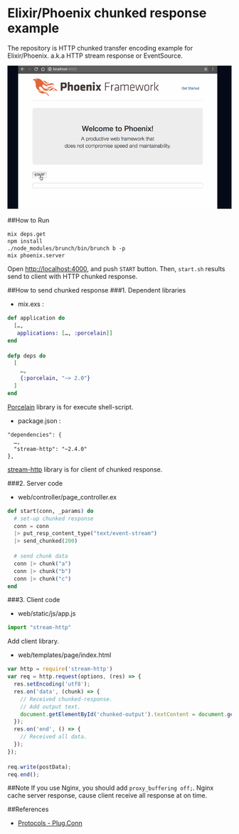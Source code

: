 # Elixir/Phoenix chunked response example
The repository is HTTP chunked transfer encoding example for Elixir/Phoenix. a.k.a HTTP stream response or EventSource.

![chunk_demo.gif](chunk_demo.gif)


##How to Run
```
mix deps.get
npm install
./node_modules/brunch/bin/brunch b -p
mix phoenix.server
```

Open <http://localhost:4000>, and push `START` button. Then, `start.sh` results send to client with HTTP chunked response.


##How to send chunked response
###1. Dependent libraries
- mix.exs :

```elixir
def application do
  […,
   applications: […, :porcelain]]
end

defp deps do
  [
    …,
    {:porcelain, "~> 2.0"}
  ]
end
```

[Porcelain](https://hex.pm/packages/porcelain) library is for execute shell-script.


- package.json :

```
"dependencies": {
  …,
  "stream-http": "~2.4.0"
},
```

[stream-http](https://www.npmjs.com/package/stream-http) library is for client of chunked response.


###2. Server code
- web/controller/page_controller.ex

```elixir
def start(conn, _params) do
  # set-up chunked response
  conn = conn
  |> put_resp_content_type("text/event-stream")
  |> send_chunked(200)

  # send chunk data
  conn |> chunk("a")
  conn |> chunk("b")
  conn |> chunk("c")
end
```


###3. Client code
- web/static/js/app.js

```javascript
import "stream-http"
```

Add client library.

- web/templates/page/index.html

```javascript
var http = require('stream-http')
var req = http.request(options, (res) => {
  res.setEncoding('utf8');
  res.on('data', (chunk) => {
    // Received chunked-response.
    // Add output text.
    document.getElementById('chunked-output').textContent = document.getElementById('chunked-output').textContent + chunk;
  });
  res.on('end', () => {
    // Received all data.
  });
});

req.write(postData);
req.end();
```


##Note
If you use Nginx, you should add `proxy_buffering off;`. Nginx cache server response, cause client receive all response at on time.


##References
- [Protocols - Plug.Conn](https://hexdocs.pm/plug/Plug.Conn.html#module-protocols)

